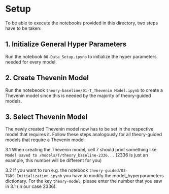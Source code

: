 # Setup
To be able to execute the notebooks provided in this directory, two steps have to be taken:

## 1. Initialize General Hyper Parameters
Run the notebook `00-Data_Setup.ipynb` to initialize the hyper parameters needed for every model.

## 2. Create Thevenin Model
Run the notebeook `theory-baseline/01-T_Thevenin Model.ipynb` to create a Thevenin model since this is needed by the majority of theory-guided models.

## 3. Select Thevenin Model
The newly created Thevenin model now has to be set in the respective model that requires it. Follow these steps analogously for all theory-guided models that require a Thevenin model:

3.1 When creating the Thevenin model, cell 7 should print something like `Model saved to /models/T/theory_baseline-2336...` (2336 is just an example, this number will be different for you)

3.2 If you want to run e.g. the notebook `theory-guided/03-TGDS_Initialization.ipynb` you have to modify the model_hyperparameters dictionary. For the key `theory-model`, please enter the number that you saw in 3.1 (in our case 2336).
